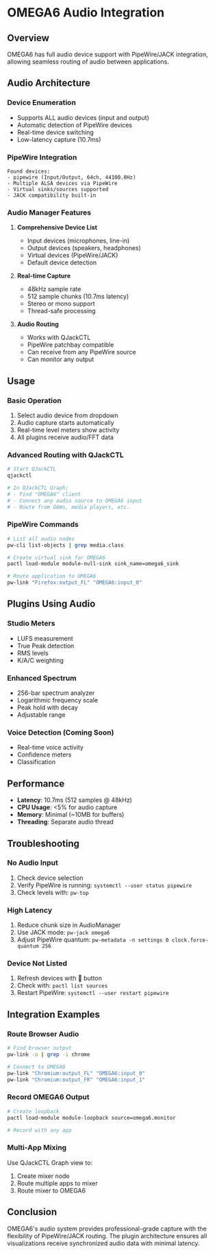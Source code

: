 # OMEGA6 Audio Integration

## Overview
OMEGA6 has full audio device support with PipeWire/JACK integration, allowing seamless routing of audio between applications.

## Audio Architecture

### Device Enumeration
- Supports ALL audio devices (input and output)
- Automatic detection of PipeWire devices
- Real-time device switching
- Low-latency capture (10.7ms)

### PipeWire Integration
```
Found devices:
- pipewire (Input/Output, 64ch, 44100.0Hz)
- Multiple ALSA devices via PipeWire
- Virtual sinks/sources supported
- JACK compatibility built-in
```

### Audio Manager Features
1. **Comprehensive Device List**
   - Input devices (microphones, line-in)
   - Output devices (speakers, headphones)
   - Virtual devices (PipeWire/JACK)
   - Default device detection

2. **Real-time Capture**
   - 48kHz sample rate
   - 512 sample chunks (10.7ms latency)
   - Stereo or mono support
   - Thread-safe processing

3. **Audio Routing**
   - Works with QJackCTL
   - PipeWire patchbay compatible
   - Can receive from any PipeWire source
   - Can monitor any output

## Usage

### Basic Operation
1. Select audio device from dropdown
2. Audio capture starts automatically
3. Real-time level meters show activity
4. All plugins receive audio/FFT data

### Advanced Routing with QJackCTL
```bash
# Start QJackCTL
qjackctl

# In QJackCTL Graph:
# - Find "OMEGA6" client
# - Connect any audio source to OMEGA6 input
# - Route from DAWs, media players, etc.
```

### PipeWire Commands
```bash
# List all audio nodes
pw-cli list-objects | grep media.class

# Create virtual sink for OMEGA6
pactl load-module module-null-sink sink_name=omega6_sink

# Route application to OMEGA6
pw-link "Firefox:output_FL" "OMEGA6:input_0"
```

## Plugins Using Audio

### Studio Meters
- LUFS measurement
- True Peak detection
- RMS levels
- K/A/C weighting

### Enhanced Spectrum
- 256-bar spectrum analyzer
- Logarithmic frequency scale
- Peak hold with decay
- Adjustable range

### Voice Detection (Coming Soon)
- Real-time voice activity
- Confidence meters
- Classification

## Performance

- **Latency**: 10.7ms (512 samples @ 48kHz)
- **CPU Usage**: <5% for audio capture
- **Memory**: Minimal (~10MB for buffers)
- **Threading**: Separate audio thread

## Troubleshooting

### No Audio Input
1. Check device selection
2. Verify PipeWire is running: `systemctl --user status pipewire`
3. Check levels with: `pw-top`

### High Latency
1. Reduce chunk size in AudioManager
2. Use JACK mode: `pw-jack omega6`
3. Adjust PipeWire quantum: `pw-metadata -n settings 0 clock.force-quantum 256`

### Device Not Listed
1. Refresh devices with 🔄 button
2. Check with: `pactl list sources`
3. Restart PipeWire: `systemctl --user restart pipewire`

## Integration Examples

### Route Browser Audio
```bash
# Find browser output
pw-link -o | grep -i chrome

# Connect to OMEGA6
pw-link "Chromium:output_FL" "OMEGA6:input_0"
pw-link "Chromium:output_FR" "OMEGA6:input_1"
```

### Record OMEGA6 Output
```bash
# Create loopback
pactl load-module module-loopback source=omega6.monitor

# Record with any app
```

### Multi-App Mixing
Use QJackCTL Graph view to:
1. Create mixer node
2. Route multiple apps to mixer
3. Route mixer to OMEGA6

## Conclusion

OMEGA6's audio system provides professional-grade capture with the flexibility of PipeWire/JACK routing. The plugin architecture ensures all visualizations receive synchronized audio data with minimal latency.